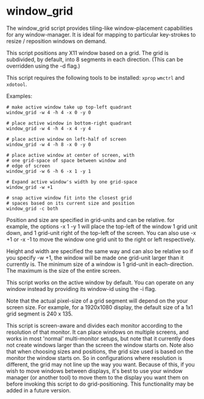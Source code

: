 # window_grid

The window_grid script provides tiling-like window-placement 
capabilities for any window-manager. It is ideal for mapping 
to particular key-strokes to resize / reposition windows
on demand. 

This script positions any X11 window based on a grid. 
The grid is subdivided, by default, into 8 segments in 
each direction. (This can be overridden using the -d flag.)

This script requires the following tools to be installed:
`xprop` `wmctrl` and `xdotool`.  

Examples:

    # make active window take up top-left quadrant
    window_grid -w 4 -h 4 -x 0 -y 0
    
    # place active window in bottom-right quadrant
    window_grid -w 4 -h 4 -x 4 -y 4

    # place active window on left-half of screen
    window_grid -w 4 -h 8 -x 0 -y 0

    # place active window at center of screen, with 
    # one grid-space of space between window and 
    # edge of screen
    window_grid -w 6 -h 6 -x 1 -y 1

    # Expand active window's width by one grid-space
    window_grid -w +1

    # snap active window fit into the closest grid
    # spaces based on its current size and position
    window_grid -c both

Position and size are specified in grid-units and can be relative.
for example, the options -x 1 -y 1 will place the top-left of the
window 1 grid unit down, and 1 grid-unit right of the top-left of
the screen.  You can also use -x +1 or -x -1 to move the window
one grid unit to the right or left respectively.

Height and width are specified the same way and can also be relative
so if you specify -w +1, the window will be made one grid-unit larger
than it currently is.  The minimum size of a window is 1 grid-unit
in each-direction.  The maximum is the size of the entire screen.

This script works on the active window by default. You can operate
on any window instead by providing its window-id using the -i flag. 

Note that the actual pixel-size of a grid segment will depend on the
your screen size.  For example, for a 1920x1080 display, the default
size of a 1x1 grid segment is 240 x 135. 

This script is screen-aware and divides each monitor according to 
the resolution of that monitor. It can place windows on multiple 
screens, and works in most 'normal' multi-monitor setups,
but note that it currently does not create windows larger than the 
screen the window starts on. Note also that when choosing sizes and 
positions, the grid size used is based on the monitor the window 
starts on. So in configurations where resolution is different, 
the grid may not line up the way you want. Because of this, if 
you wish to move windows between displays, it's best to use 
your window manager (or another tool) to move them to the 
display you want them on before invoking this script to do 
grid-positioning. This functionality may be added in a future 
version.
